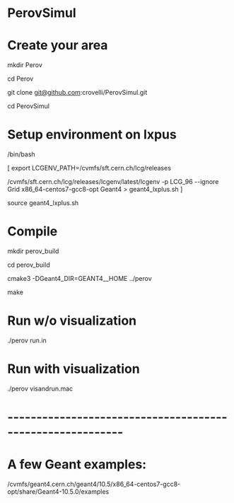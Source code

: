 # PerovSimul

# Create your area
mkdir Perov

cd Perov

git clone git@github.com:crovelli/PerovSimul.git

cd PerovSimul

# Setup environment on lxpus
/bin/bash

[ 
  export LCGENV_PATH=/cvmfs/sft.cern.ch/lcg/releases

  /cvmfs/sft.cern.ch/lcg/releases/lcgenv/latest/lcgenv -p LCG_96 --ignore Grid x86_64-centos7-gcc8-opt Geant4 > geant4_lxplus.sh
]

source geant4_lxplus.sh

# Compile
mkdir perov_build

cd perov_build

cmake3 -DGeant4_DIR=GEANT4__HOME ../perov

make

# Run w/o visualization
./perov run.in

# Run with visualization
./perov visandrun.mac


# ----------------------------------------------------------
# A few Geant examples:
/cvmfs/geant4.cern.ch/geant4/10.5/x86_64-centos7-gcc8-opt/share/Geant4-10.5.0/examples
